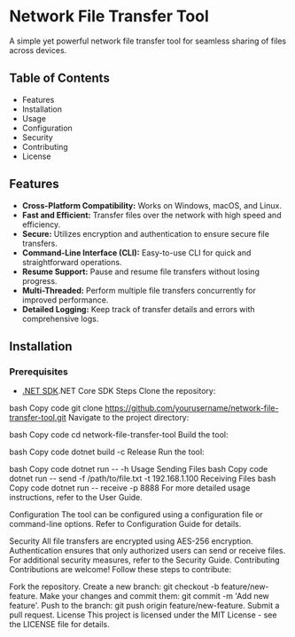 # Network File Transfer Tool

A simple yet powerful network file transfer tool for seamless sharing of files across devices.

## Table of Contents
+ Features
+ Installation
+ Usage
+ Configuration
+ Security
+ Contributing
+ License 

## Features
- **Cross-Platform Compatibility:** Works on Windows, macOS, and Linux.
- **Fast and Efficient:** Transfer files over the network with high speed and efficiency.
- **Secure:** Utilizes encryption and authentication to ensure secure file transfers.
- **Command-Line Interface (CLI):** Easy-to-use CLI for quick and straightforward operations.
- **Resume Support:** Pause and resume file transfers without losing progress.
- **Multi-Threaded:** Perform multiple file transfers concurrently for improved performance.
- **Detailed Logging:** Keep track of transfer details and errors with comprehensive logs.
  
## Installation
### Prerequisites
+ [.NET SDK](https://dotnet.microsoft.com/download).NET Core SDK
Steps
Clone the repository:

bash
Copy code
git clone https://github.com/yourusername/network-file-transfer-tool.git
Navigate to the project directory:

bash
Copy code
cd network-file-transfer-tool
Build the tool:

bash
Copy code
dotnet build -c Release
Run the tool:

bash
Copy code
dotnet run -- -h
Usage
Sending Files
bash
Copy code
dotnet run -- send -f /path/to/file.txt -t 192.168.1.100
Receiving Files
bash
Copy code
dotnet run -- receive -p 8888
For more detailed usage instructions, refer to the User Guide.

Configuration
The tool can be configured using a configuration file or command-line options. Refer to Configuration Guide for details.

Security
All file transfers are encrypted using AES-256 encryption.
Authentication ensures that only authorized users can send or receive files.
For additional security measures, refer to the Security Guide.
Contributing
Contributions are welcome! Follow these steps to contribute:

Fork the repository.
Create a new branch: git checkout -b feature/new-feature.
Make your changes and commit them: git commit -m 'Add new feature'.
Push to the branch: git push origin feature/new-feature.
Submit a pull request.
License
This project is licensed under the MIT License - see the LICENSE file for details.
